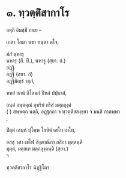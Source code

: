 <h1>๓. ทฺวตฺติํสากาโร</h1>
<p>อตฺถิ  อิมสฺมิํ กาเย –</p>


<p>
เกสา โลมา นขา ทนฺตา ตโจ,  
  
มํสํ นฺหารุ  
นหารุ (สี. ปี.), นหารู (สฺยา. กํ.)  
อฎฺฐิ  
อฎฺฐี (สฺยา. กํ)  
อฎฺฐิมิญฺชํ วกฺกํ,  
  
หทยํ ยกนํ กิโลมกํ ปิหกํ ปปฺผาสํ,  
  
อนฺตํ อนฺตคุณํ อุทริยํ กรีสํ มตฺถลุงฺคํ  
( ) สพฺพตฺถ นตฺถิ, อฎฺฐกถา จ ทฺวตฺติํสสงฺขฺยา จ มนสิ กาตพฺพา  
,  
  
ปิตฺตํ เสมฺหํ ปุโพฺพ โลหิตํ เสโท เมโท,  
  
อสฺสุ วสา เขโฬ สิงฺฆาณิกา ลสิกา มุตฺตนฺติ  
มุตฺตํ, มตฺถเก มตฺถลุงฺคนฺติ (สฺยา.)  
ฯ  
</p>
  
ทฺวตฺติํสากาโร นิฎฺฐิโตฯ  
</p>
  
  
  
  
  
